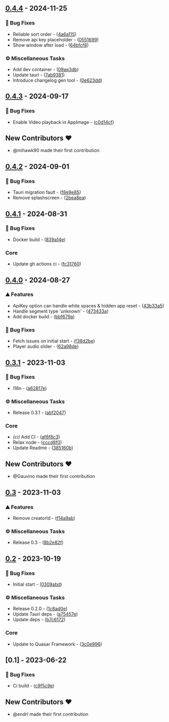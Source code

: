 
## [0.4.4](https://github.com/intro-skipper/segment-editor/compare/0.4.3..0.4.4) - 2024-11-25

### 🐛 Bug Fixes

- Reliable sort order - ([4a6a115](https://github.com/intro-skipper/segment-editor/commit/4a6a11518087d0832840b0b6662d792bb1c2e26a))
- Remove api key placeholder - ([0551699](https://github.com/intro-skipper/segment-editor/commit/0551699c70f84fd241500b1ac441113c4b5054ff))
- Show window after load - ([64bfcf8](https://github.com/intro-skipper/segment-editor/commit/64bfcf8066d3447d024feba5c8fef3063aeaef97))

### ⚙️ Miscellaneous Tasks

- Add dev container - ([09ae3db](https://github.com/intro-skipper/segment-editor/commit/09ae3dbc98827463cbcb13440b577c3806bd5985))
- Update tauri - ([7ab9381](https://github.com/intro-skipper/segment-editor/commit/7ab93811052524b19e142320ef02bb1b9c56dc43))
- Introduce changelog gen tool - ([0e623dd](https://github.com/intro-skipper/segment-editor/commit/0e623dd61e185abb7b5e933d6ebec33f512030b4))


## [0.4.3](https://github.com/intro-skipper/segment-editor/compare/0.4.2..0.4.3) - 2024-09-17

### 🐛 Bug Fixes

- Enable Video playback in AppImage - ([c0d14cf](https://github.com/intro-skipper/segment-editor/commit/c0d14cf27df4c5b3d1855f98b6c5ccfe1974a0d5))

## New Contributors ❤️

* @mihawk90 made their first contribution

## [0.4.2](https://github.com/intro-skipper/segment-editor/compare/0.4.1..0.4.2) - 2024-09-01

### 🐛 Bug Fixes

- Tauri migration fault - ([f8e9e85](https://github.com/intro-skipper/segment-editor/commit/f8e9e8546d909df667c1fdf0344519cb00a3a5df))
- Remove splashscreen - ([2bea8ea](https://github.com/intro-skipper/segment-editor/commit/2bea8eab875f063f9b841aca9d561a2b52496423))


## [0.4.1](https://github.com/intro-skipper/segment-editor/compare/0.4.0..0.4.1) - 2024-08-31

### 🐛 Bug Fixes

- Docker build - ([839a14e](https://github.com/intro-skipper/segment-editor/commit/839a14ebc4a9fca7dc79b359b3ab8efb4e73e6d8))

### Core

- Update gh actions ci - ([fc31760](https://github.com/intro-skipper/segment-editor/commit/fc31760ac984916c09b74331d59db99d3a9ced8e))


## [0.4.0](https://github.com/intro-skipper/segment-editor/compare/0.3.1..0.4.0) - 2024-08-27

### ⛰️  Features

- ApiKey option can handle white spaces & hidden app reset - ([43b33a5](https://github.com/intro-skipper/segment-editor/commit/43b33a557e61efabacf7bb766089da2ce9f7ca91))
- Handle segment type 'unknown' - ([473433a](https://github.com/intro-skipper/segment-editor/commit/473433a5c9c58437e50d2c4010a375d56af175df))
- Add docker build - ([bbf679a](https://github.com/intro-skipper/segment-editor/commit/bbf679a2ad03a511ac46e3c2e9ac3b394e7c895f))

### 🐛 Bug Fixes

- Fetch issues on initial start - ([f38d2be](https://github.com/intro-skipper/segment-editor/commit/f38d2be24645566081c5ab3c60f1060fe4ede018))
- Player audio slider - ([62a98de](https://github.com/intro-skipper/segment-editor/commit/62a98de6635ae21e92ef82a687f558e4ae07423b))


## [0.3.1](https://github.com/intro-skipper/segment-editor/compare/0.3..0.3.1) - 2023-11-03

### 🐛 Bug Fixes

- I18n - ([a62817e](https://github.com/intro-skipper/segment-editor/commit/a62817e1b69e92e43ac8f5bf928348238418a55f))

### ⚙️ Miscellaneous Tasks

- Release 0.3.1 - ([abf2047](https://github.com/intro-skipper/segment-editor/commit/abf2047a2bf43b50d43da6b85be32d83eebd2261))

### Core

- *(ci)* Add CI - ([af6f8c3](https://github.com/intro-skipper/segment-editor/commit/af6f8c3c201115ef9527586ba013f66729b317d1))
- Relax node - ([cccd8f0](https://github.com/intro-skipper/segment-editor/commit/cccd8f07496553e987a5de3805ca81ac9ab83b6a))
- Update Readme - ([385160b](https://github.com/intro-skipper/segment-editor/commit/385160b46857152e9c4569ae2e24d6c368c73b4a))

## New Contributors ❤️

* @Gauvino made their first contribution

## [0.3](https://github.com/intro-skipper/segment-editor/compare/0.2..0.3) - 2023-11-03

### ⛰️  Features

- Remove creatorId - ([f14a9ab](https://github.com/intro-skipper/segment-editor/commit/f14a9ab0c7d387183957761b7044518f9aec79c0))

### ⚙️ Miscellaneous Tasks

- Release 0.3 - ([8b2e82f](https://github.com/intro-skipper/segment-editor/commit/8b2e82f867b2e180ef1b6682d909a0efd8364d62))


## [0.2](https://github.com/intro-skipper/segment-editor/compare/0.1..0.2) - 2023-10-19

### 🐛 Bug Fixes

- Initial start - ([0309abd](https://github.com/intro-skipper/segment-editor/commit/0309abd85d16adf33e9c48f971639030ecdd9bb1))

### ⚙️ Miscellaneous Tasks

- Release 0.2.0 - ([1c8ad0e](https://github.com/intro-skipper/segment-editor/commit/1c8ad0e74384fda21ec1d191348ce0f8d317841a))
- Update Tauri deps - ([a75457e](https://github.com/intro-skipper/segment-editor/commit/a75457e9f5fae9e0fec89fb8e9d21d139ea304fd))
- Update deps - ([b7c6172](https://github.com/intro-skipper/segment-editor/commit/b7c61729d38c539eff95d6e379db61d477743d1e))

### Core

- Update to Quasar Framework - ([3c0e996](https://github.com/intro-skipper/segment-editor/commit/3c0e9966296cc50850ddb7317bd60017b21f12de))


## [0.1] - 2023-06-22

### 🐛 Bug Fixes

- Ci build - ([c9f5c9e](https://github.com/intro-skipper/segment-editor/commit/c9f5c9e882dc461d9476b2a9ac4a4e0ce4b3dcd3))

## New Contributors ❤️

* @endrl made their first contribution

<!-- generated by git-cliff -->
